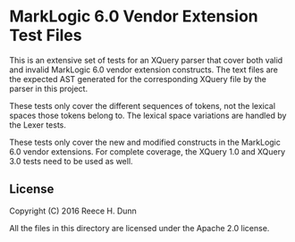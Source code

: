 # MarkLogic 6.0 Vendor Extension Test Files

This is an extensive set of tests for an XQuery parser that cover both
valid and invalid MarkLogic 6.0 vendor extension constructs. The text files
are the expected AST generated for the corresponding XQuery file by the parser
in this project.

These tests only cover the different sequences of tokens, not the lexical
spaces those tokens belong to. The lexical space variations are handled by
the Lexer tests.

These tests only cover the new and modified constructs in the MarkLogic 6.0
vendor extensions. For complete coverage, the XQuery 1.0 and XQuery 3.0 tests
need to be used as well.

## License

Copyright (C) 2016 Reece H. Dunn

All the files in this directory are licensed under the Apache 2.0 license.
